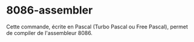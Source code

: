 # 8086-assembler

Cette commande, écrite en Pascal (Turbo Pascal ou Free Pascal), permet de compiler de l'assembleur 8086.
